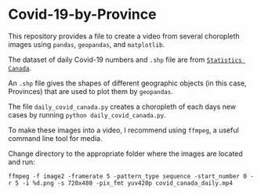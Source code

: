 # Covid-19-by-Province

This repository provides a file to create a video from several choropleth images using ```pandas```, ```geopandas```, and ```matplotlib```.

The dataset of daily Covid-19 numbers and ```.shp``` file are from [```Statistics Canada```](https://www.statcan.gc.ca/eng/start).

An ```.shp``` file gives the shapes of different geographic objects (in this case, Provinces) that are used to plot them by ```geopandas```.

The file ```daily_covid_canada.py``` creates a choropleth of each days new cases by running ```python daily_covid_canada.py```.

To make these images into a video, I recommend using ```ffmpeg```, a useful command line tool for media.

Change directory to the appropriate folder where the images are located and run:

```ffmpeg -f image2 -framerate 5 -pattern_type sequence -start_number 0 -r 5 -i %d.png -s 720x480 -pix_fmt yuv420p covid_canada_daily.mp4```
